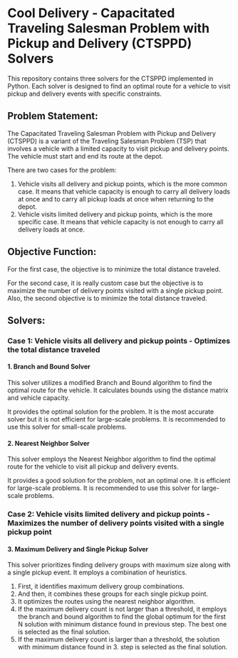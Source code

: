 # Cool Delivery - Capacitated Traveling Salesman Problem with Pickup and Delivery (CTSPPD) Solvers

This repository contains three solvers for the CTSPPD implemented in Python. Each solver is designed to find an optimal
route for a vehicle to visit pickup and delivery events with specific constraints.

## Problem Statement:

The Capacitated Traveling Salesman Problem with Pickup and Delivery (CTSPPD) is a variant of the Traveling Salesman
Problem (TSP) that involves a vehicle with a limited capacity to visit pickup and delivery points. The vehicle must
start and end its route at the depot.

There are two cases for the problem:

1. Vehicle visits all delivery and pickup points, which is the more common case. It means that vehicle capacity is
   enough to carry all delivery loads at once and to carry all pickup loads at once when returning to the depot.
2. Vehicle visits limited delivery and pickup points, which is the more specific case. It means that vehicle capacity is
   not enough to carry all delivery loads at once.

## Objective Function:

For the first case, the objective is to minimize the total distance traveled.

For the second case, it is really custom case but the objective is to maximize the number of delivery points visited
with a single pickup point. Also, the second objective is to minimize the total distance traveled.

## Solvers:

### Case 1: Vehicle visits all delivery and pickup points - Optimizes the total distance traveled

#### 1. Branch and Bound Solver

This solver utilizes a modified Branch and Bound algorithm to find the optimal route for the vehicle. It calculates
bounds using the distance matrix and vehicle capacity.

It provides the optimal solution for the problem. It is the most accurate solver but it is not efficient for large-scale
problems. It is recommended to use this solver for small-scale problems.

#### 2. Nearest Neighbor Solver

This solver employs the Nearest Neighbor algorithm to find the optimal route for the vehicle to visit all pickup and
delivery events.

It provides a good solution for the problem, not an optimal one. It is efficient for large-scale problems. It is
recommended to use this solver for large-scale problems.

### Case 2: Vehicle visits limited delivery and pickup points - Maximizes the number of delivery points visited with a single pickup point

#### 3. Maximum Delivery and Single Pickup Solver

This solver prioritizes finding delivery groups with maximum size along with a single pickup event.
It employs a combination of heuristics.

1. First, it identifies maximum delivery group combinations.
2. And then, it combines these groups for each single pickup
   point.
3. It optimizes the routes using the nearest neighbor algorithm.
4. If the maximum delivery count is not larger than a threshold, it employs
   the branch and bound algorithm to find the global optimum for the first N solution with minimum distance found in
   previous step. The best one is selected as the final solution.
5. If the maximum delivery count is larger than a threshold, the solution with minimum distance found in 3. step is
   selected as the final solution.